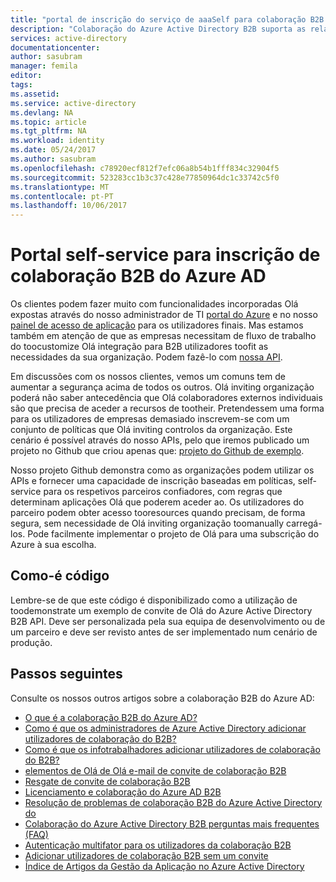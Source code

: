 ```yaml
---
title: "portal de inscrição do serviço de aaaSelf para colaboração B2B do Azure Active Directory do | Microsoft Docs"
description: "Colaboração do Azure Active Directory B2B suporta as relações entre empresas ao permitir o acesso de tooselectively de parceiros de negócio a aplicações empresariais"
services: active-directory
documentationcenter: 
author: sasubram
manager: femila
editor: 
tags: 
ms.assetid: 
ms.service: active-directory
ms.devlang: NA
ms.topic: article
ms.tgt_pltfrm: NA
ms.workload: identity
ms.date: 05/24/2017
ms.author: sasubram
ms.openlocfilehash: c78920ecf812f7efc06a8b54b1fff834c32904f5
ms.sourcegitcommit: 523283cc1b3c37c428e77850964dc1c33742c5f0
ms.translationtype: MT
ms.contentlocale: pt-PT
ms.lasthandoff: 10/06/2017
---
```

# <a name="self-service-portal-for-azure-ad-b2b-collaboration-sign-up"></a>Portal self-service para inscrição de colaboração B2B do Azure AD

Os clientes podem fazer muito com funcionalidades incorporadas Olá expostas através do nosso administrador de TI [portal do Azure](https://portal.azure.com) e no nosso [painel de acesso de aplicação](https://myapps.microsoft.com) para os utilizadores finais. Mas estamos também em atenção de que as empresas necessitam de fluxo de trabalho do toocustomize Olá integração para B2B utilizadores toofit as necessidades da sua organização. Podem fazê-lo com [nossa API](https://developer.microsoft.com/graph/docs/api-reference/v1.0/resources/invitation).

Em discussões com os nossos clientes, vemos um comuns tem de aumentar a segurança acima de todos os outros. Olá inviting organização poderá não saber antecedência que Olá colaboradores externos individuais são que precisa de aceder a recursos de tootheir. Pretendessem uma forma para os utilizadores de empresas demasiado inscrevem-se com um conjunto de políticas que Olá inviting controlos da organização. Este cenário é possível através do nosso APIs, pelo que iremos publicado um projeto no Github que criou apenas que: [projeto do Github de exemplo](https://github.com/Azure/active-directory-dotnet-graphapi-b2bportal-web).

Nosso projeto Github demonstra como as organizações podem utilizar os APIs e fornecer uma capacidade de inscrição baseadas em políticas, self-service para os respetivos parceiros confiadores, com regras que determinam aplicações Olá que poderem aceder ao. Os utilizadores do parceiro podem obter acesso tooresources quando precisam, de forma segura, sem necessidade de Olá inviting organização toomanually carregá-los. Pode facilmente implementar o projeto de Olá para uma subscrição do Azure à sua escolha.

## <a name="as-is-code"></a>Como-é código

Lembre-se de que este código é disponibilizado como a utilização de toodemonstrate um exemplo de convite de Olá do Azure Active Directory B2B API. Deve ser personalizada pela sua equipa de desenvolvimento ou de um parceiro e deve ser revisto antes de ser implementado num cenário de produção.

## <a name="next-steps"></a>Passos seguintes

Consulte os nossos outros artigos sobre a colaboração B2B do Azure AD:
* [O que é a colaboração B2B do Azure AD?](active-directory-b2b-what-is-azure-ad-b2b.md)
* [Como é que os administradores de Azure Active Directory adicionar utilizadores de colaboração do B2B?](active-directory-b2b-admin-add-users.md)
* [Como é que os infotrabalhadores adicionar utilizadores de colaboração do B2B?](active-directory-b2b-iw-add-users.md)
* [elementos de Olá de Olá e-mail de convite de colaboração B2B](active-directory-b2b-invitation-email.md)
* [Resgate de convite de colaboração B2B](active-directory-b2b-redemption-experience.md)
* [Licenciamento e colaboração do Azure AD B2B](active-directory-b2b-licensing.md)
* [Resolução de problemas de colaboração B2B do Azure Active Directory do](active-directory-b2b-troubleshooting.md)
* [Colaboração do Azure Active Directory B2B perguntas mais frequentes (FAQ)](active-directory-b2b-faq.md)
* [Autenticação multifator para os utilizadores da colaboração B2B](active-directory-b2b-mfa-instructions.md)
* [Adicionar utilizadores de colaboração B2B sem um convite](active-directory-b2b-add-user-without-invite.md)
* [Índice de Artigos da Gestão da Aplicação no Azure Active Directory](active-directory-apps-index.md)